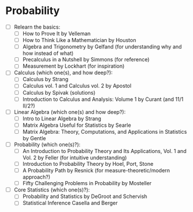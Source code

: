 # Probability
- [ ] Relearn the basics:
	- [ ] How to Prove It by Velleman
	- [ ] How to Think Like a Mathematician by Houston
	- [ ] Algebra and Trigonometry by Gelfand (for understanding why and how instead of what)
	- [ ] Precalculus in a Nutshell by Simmons (for reference)
	- [ ] Measurement by Lockhart (for inspiration)
- [ ] Calculus (which one(s), and how deep?):
	- [ ] Calculus by Strang
	- [ ] Calculus vol. 1 and Calculus vol. 2 by Apostol
	- [ ] Calculus by Spivak (solutions)
	- [ ] Introduction to Calculus and Analysis: Volume 1 by Curant (and 11/1 II/2?)
- [ ] Linear Algebra (which one(s) and how deep?):
	- [ ] Intro to Linear Algebra by Strang
	- [ ] Matrix Algebra Useful for Statistics by Searle
	- [ ] Matrix Algebra: Theory, Computations, and Applications in Statistics by Gentle
- [ ] Probability (which one(s)?):
	- [ ] An Introduction to Probability Theory and Its Applications, Vol. 1 and Vol. 2 by Feller (for intuitive understanding)
	- [ ] Introduction to Probability Theory by Hoel, Port, Stone
	- [ ] A Probability Path by Resnick (for measure-theoretic/modern approach?)
	- [ ] Fifty Challenging Problems in Probability by Mosteller
- [ ] Core Statistics (which one(s)?):
	- [ ] Probability and Statistics by DeGroot and Schervish
	- [ ] Statistical Inference Casella and Berger